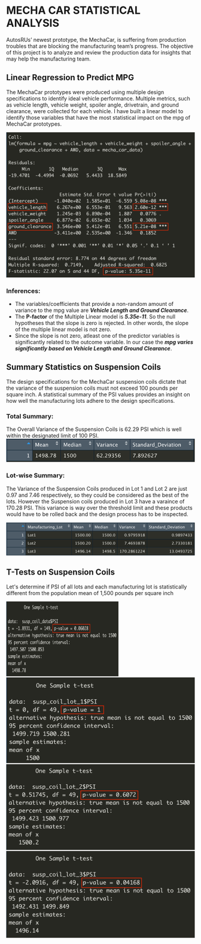 <h1>MECHA CAR STATISTICAL ANALYSIS</h1>
<p>AutosRUs’ newest prototype, the MechaCar, is suffering from production troubles that are blocking the manufacturing team’s progress. The objective of this project is to analyze and review the production data for insights that may help the manufacturing team.</p>

<h2>Linear Regression to Predict MPG</h2>
<p>The MechaCar prototypes were produced using multiple design specifications to identify ideal vehicle performance. Multiple metrics, such as vehicle length, vehicle weight, spoiler angle, drivetrain, and ground clearance, were collected for each vehicle. I have built a linear model to identify those variables that have the most statistical impact on the mpg of MechaCar prototypes.</p>
<img src='https://github.com/yazhcodes/MechaCar_Statistical_Analysis/blob/main/Images/Del1_multiple_linear_model.png'></img>
<h3>Inferences:</h3>
<ul>
  <li>The variables/coefficients that provide a non-random amount of variance to the mpg value are <strong><i>Vehicle Length and Ground Clearance</i></strong>.</li>
  <li>The <strong>P-factor</strong> of the Multiple Linear model is <strong><i>5.35e-11</i></strong>. So the null hypotheses that the slope is zero is rejected. In other words, the slope of the multiple linear model is not zero.</li>
  <li>Since the slope is not zero, atleast one of the predictor variables is significantly related to the outcome variable. In our case the <strong><i>mpg varies significantly based on Vehicle Length and Ground Clearance</i></strong>.</li>
</ul>

<h2>Summary Statistics on Suspension Coils</h2>
<p>The design specifications for the MechaCar suspension coils dictate that the variance of the suspension coils must not exceed 100 pounds per square inch. A statistical summary of the PSI values provides an insight on how well the manufacturing lots adhere to the design specifications.</p>
<h3>Total Summary:</h3>
The Overall Variance of the Suspension Coils is 62.29 PSI which is well within the designated limit of 100 PSI.
<img src='https://github.com/yazhcodes/MechaCar_Statistical_Analysis/blob/main/Images/Del2_total_summary.png'></img>
<h3>Lot-wise Summary:</h3>
<p>The Variance of the Suspension Coils produced in Lot 1 and Lot 2 are just 0.97 and 7.46 respectively, so they could be considered as the best of the lots. However the Suspension coils produced in Lot 3 have a varaince of 170.28 PSI. This variance is way over the threshold limit and these products would have to be rolled back and the design process has to be inspected.</p>
<img src='https://github.com/yazhcodes/MechaCar_Statistical_Analysis/blob/main/Images/Del2_lot_summary.png'></img>

<h2>T-Tests on Suspension Coils</h2>
<p>Let's determine if PSI of all lots and each manufacturing lot is statistically different from the population mean of 1,500 pounds per square inch</p>
<img src='https://github.com/yazhcodes/MechaCar_Statistical_Analysis/blob/main/Images/Del3_ttest_total.png' width=300 height=200></img>
<img src='https://github.com/yazhcodes/MechaCar_Statistical_Analysis/blob/main/Images/Del3_ttest_lot1.png'></img>
<img src='https://github.com/yazhcodes/MechaCar_Statistical_Analysis/blob/main/Images/Del3_ttest_lot2.png'></img>
<img src='https://github.com/yazhcodes/MechaCar_Statistical_Analysis/blob/main/Images/Del3_ttest_lot3.png'></img>
